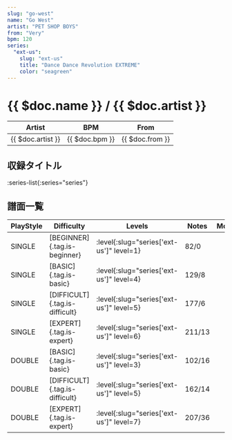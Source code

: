 ```yaml
---
slug: "go-west"
name: "Go West"
artist: "PET SHOP BOYS"
from: "Very"
bpm: 120
series:
  "ext-us":
    slug: "ext-us"
    title: "Dance Dance Revolution EXTREME"
    color: "seagreen"
---
```


# {{ $doc.name }} / {{ $doc.artist }}

|Artist|BPM|From|
|------|---|----|
|{{ $doc.artist }}|{{ $doc.bpm }}|{{ $doc.from }}|

## 収録タイトル

:series-list{:series="series"}

## 譜面一覧

|PlayStyle|Difficulty|Levels|Notes|Movie|
|---------|----------|------|-----|-----|
|SINGLE|[BEGINNER]{.tag.is-beginner}|:level{:slug="series['ext-us']" level=1}|82/0||
|SINGLE|[BASIC]{.tag.is-basic}|:level{:slug="series['ext-us']" level=4}|129/8||
|SINGLE|[DIFFICULT]{.tag.is-difficult}|:level{:slug="series['ext-us']" level=5}|177/6||
|SINGLE|[EXPERT]{.tag.is-expert}|:level{:slug="series['ext-us']" level=6}|211/13||
|DOUBLE|[BASIC]{.tag.is-basic}|:level{:slug="series['ext-us']" level=3}|102/16||
|DOUBLE|[DIFFICULT]{.tag.is-difficult}|:level{:slug="series['ext-us']" level=5}|162/14||
|DOUBLE|[EXPERT]{.tag.is-expert}|:level{:slug="series['ext-us']" level=7}|207/36||
